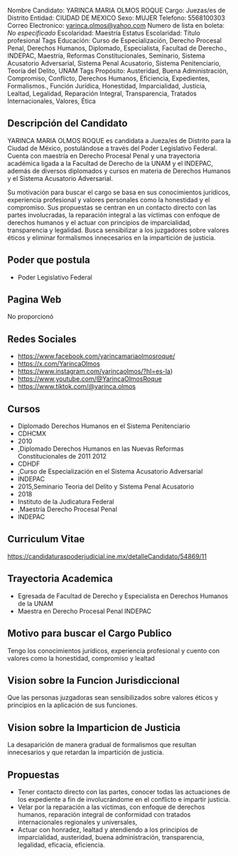 Nombre Candidato: YARINCA MARIA OLMOS ROQUE
Cargo: Juezas/es de Distrito
Entidad: CIUDAD DE MEXICO
Sexo: MUJER
Telefono: 5568100303
Correo Electronico: yarinca.olmos@yahoo.com
Numero de lista en boleta: *No especificado*
Escolaridad: Maestría
Estatus Escolaridad: Título profesional
Tags Educación: Curso de Especialización, Derecho Procesal Penal, Derechos Humanos, Diplomado, Especialista, Facultad de Derecho., INDEPAC, Maestría, Reformas Constitucionales, Seminario, Sistema Acusatorio Adversarial, Sistema Penal Acusatorio, Sistema Penitenciario, Teoría del Delito, UNAM
Tags Propósito: Austeridad, Buena Administración, Compromiso, Conflicto, Derechos Humanos, Eficiencia, Expedientes, Formalismos., Función Jurídica, Honestidad, Imparcialidad, Justicia, Lealtad, Legalidad, Reparación Integral, Transparencia, Tratados Internacionales, Valores, Ética


## Descripción del Candidato 

YARINCA MARIA OLMOS ROQUE es candidata a Jueza/es de Distrito para la Ciudad de México, postulándose a través del Poder Legislativo Federal. Cuenta con maestría en Derecho Procesal Penal y una trayectoria académica ligada a la Facultad de Derecho de la UNAM y el INDEPAC, además de diversos diplomados y cursos en materia de Derechos Humanos y el Sistema Acusatorio Adversarial.

Su motivación para buscar el cargo se basa en sus conocimientos jurídicos, experiencia profesional y valores personales como la honestidad y el compromiso. Sus propuestas se centran en un contacto directo con las partes involucradas, la reparación integral a las víctimas con enfoque de derechos humanos y el actuar con principios de imparcialidad, transparencia y legalidad. Busca sensibilizar a los juzgadores sobre valores éticos y eliminar formalismos innecesarios en la impartición de justicia.


## Poder que postula

- Poder Legislativo Federal


## Pagina Web

No proporcionó


## Redes Sociales

- https://www.facebook.com/yarincamariaolmosroque/
- https://x.com/YarincaOlmos
- https://www.instagram.com/yarincaolmos/?hl=es-la)
- https://www.youtube.com/@YarincaOlmosRoque
- https://www.tiktok.com/@yarinca.olmos


## Cursos

- Diplomado Derechos Humanos en el Sistema Penitenciario
- CDHCMX
- 2010
- ,Diplomado Derechos Humanos en las Nuevas Reformas Constitucionales de 2011 2012
- CDHDF
- ,Curso de Especialización en el Sistema Acusatorio Adversarial
- INDEPAC
- 2015,Seminario Teoria del Delito y Sistema Penal Acusatorio
- 2018
- Instituto de la Judicatura Federal
- ,Maestría Derecho Procesal Penal
- INDEPAC


## Curriculum Vitae

https://candidaturaspoderjudicial.ine.mx/detalleCandidato/54869/11


## Trayectoria Academica

- Egresada de Facultad de Derecho y Especialista en Derechos Humanos de la UNAM
- Maestra en Derecho Procesal Penal INDEPAC


## Motivo para buscar el Cargo Publico

Tengo los conocimientos jurídicos, experiencia profesional y cuento con valores como la honestidad, compromiso y lealtad


## Vision sobre la Funcion Jurisdiccional

Que las personas juzgadoras sean sensibilizados sobre valores éticos y principios en la aplicación de sus funciones.


## Vision sobre la Imparticion de Justicia

La desaparición de manera gradual de formalismos que resultan innecesarios y que retardan la impartición de justicia.


## Propuestas

- Tener contacto directo con las partes, conocer todas las actuaciones de los expediente a fin de involucrándome en el conflicto e impartir justicia.
- Velar por la reparación a las víctimas, con enfoque de derechos humanos, reparación integral de conformidad con tratados internacionales regionales y universales,
- Actuar con honradez, lealtad y atendiendo a los principios de imparcialidad, austeridad, buena administración, transparencia, legalidad, eficacia, eficiencia.

